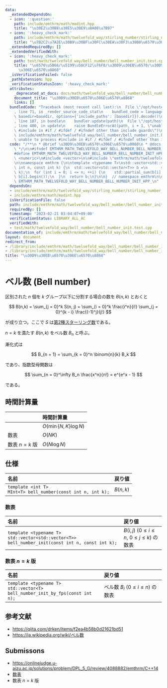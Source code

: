 ```yaml
---
data:
  _extendedDependsOn:
  - icon: ':question:'
    path: include/emthrm/math/modint.hpp
    title: "\u30E2\u30B8\u30E5\u30E9\u8A08\u7B97"
  - icon: ':heavy_check_mark:'
    path: include/emthrm/math/twelvefold_way/stirling_number/stirling_number_of_the_second_kind_init.hpp
    title: "\u7B2C2\u7A2E\u30B9\u30BF\u30FC\u30EA\u30F3\u30B0\u6570\u306E\u6570\u8868"
  _extendedRequiredBy: []
  _extendedVerifiedWith:
  - icon: ':heavy_check_mark:'
    path: test/math/twelvefold_way/bell_number/bell_number_init.test.cpp
    title: "\u6570\u5B66/\u5199\u50CF12\u76F8/\u30D9\u30EB\u6570/\u30D9\u30EB\u6570\
      \u306E\u6570\u8868"
  _isVerificationFailed: false
  _pathExtension: hpp
  _verificationStatusIcon: ':heavy_check_mark:'
  attributes:
    _deprecated_at_docs: docs/math/twelvefold_way/bell_number/bell_number.md
    document_title: "\u30D9\u30EB\u6570\u306E\u6570\u8868"
    links: []
  bundledCode: "Traceback (most recent call last):\n  File \"/opt/hostedtoolcache/Python/3.9.16/x64/lib/python3.9/site-packages/onlinejudge_verify/documentation/build.py\"\
    , line 71, in _render_source_code_stat\n    bundled_code = language.bundle(stat.path,\
    \ basedir=basedir, options={'include_paths': [basedir]}).decode()\n  File \"/opt/hostedtoolcache/Python/3.9.16/x64/lib/python3.9/site-packages/onlinejudge_verify/languages/cplusplus.py\"\
    , line 187, in bundle\n    bundler.update(path)\n  File \"/opt/hostedtoolcache/Python/3.9.16/x64/lib/python3.9/site-packages/onlinejudge_verify/languages/cplusplus_bundle.py\"\
    , line 400, in update\n    raise BundleErrorAt(path, i + 1, \"unable to process\
    \ #include in #if / #ifdef / #ifndef other than include guards\")\nonlinejudge_verify.languages.cplusplus_bundle.BundleErrorAt:\
    \ include/emthrm/math/twelvefold_way/bell_number/bell_number_init.hpp: line 12:\
    \ unable to process #include in #if / #ifdef / #ifndef other than include guards\n"
  code: "/**\n * @brief \u30D9\u30EB\u6570\u306E\u6570\u8868\n * @docs docs/math/twelvefold_way/bell_number/bell_number.md\n\
    \ */\n\n#ifndef EMTHRM_MATH_TWELVEFOLD_WAY_BELL_NUMBER_BELL_NUMBER_INIT_HPP_\n\
    #define EMTHRM_MATH_TWELVEFOLD_WAY_BELL_NUMBER_BELL_NUMBER_INIT_HPP_\n\n#include\
    \ <numeric>\n#include <vector>\n\n#include \"emthrm/math/twelvefold_way/stirling_number/stirling_number_of_the_second_kind_init.hpp\"\
    \n\nnamespace emthrm {\n\ntemplate <typename T>\nstd::vector<std::vector<T>> bell_number_init(const\
    \ int n, const int k) {\n  std::vector<std::vector<T>> b =\n      stirling_number_of_the_second_kind_init<T>(n,\
    \ k);\n  for (int i = 0; i <= n; ++i) {\n    std::partial_sum(b[i].begin(), b[i].end(),\
    \ b[i].begin());\n  }\n  return b;\n}\n\n}  // namespace emthrm\n\n#endif  //\
    \ EMTHRM_MATH_TWELVEFOLD_WAY_BELL_NUMBER_BELL_NUMBER_INIT_HPP_\n"
  dependsOn:
  - include/emthrm/math/twelvefold_way/stirling_number/stirling_number_of_the_second_kind_init.hpp
  - include/emthrm/math/modint.hpp
  isVerificationFile: false
  path: include/emthrm/math/twelvefold_way/bell_number/bell_number_init.hpp
  requiredBy: []
  timestamp: '2023-02-21 03:04:07+09:00'
  verificationStatus: LIBRARY_ALL_AC
  verifiedWith:
  - test/math/twelvefold_way/bell_number/bell_number_init.test.cpp
documentation_of: include/emthrm/math/twelvefold_way/bell_number/bell_number_init.hpp
layout: document
redirect_from:
- /library/include/emthrm/math/twelvefold_way/bell_number/bell_number_init.hpp
- /library/include/emthrm/math/twelvefold_way/bell_number/bell_number_init.hpp.html
title: "\u30D9\u30EB\u6570\u306E\u6570\u8868"
---
```

# ベル数 (Bell number)

区別された $n$ 個を $k$ グループ以下に分割する場合の数を $B(n, k)$ とおくと

$$
  B(n,k) = \sum_{j = 0}^k S(n, j) = \sum_{i = 0}^k \frac{i^n}{i!} \sum_{j = 0}^{k - i} \frac{(-1)^j}{j!}
$$

が成り立つ。ここで $S$ は[第2種スターリング数](../stirling_number/stirling_number.md)である。

$n = k$ を満たす $B(n, k)$ をベル数 $B_n$ と呼ぶ。

漸化式は

$$
  B_{n + 1} = \sum_{k = 0}^n \binom{n}{k} B_k
$$

であり、指数型母関数は

$$
  \sum_{n = 0}^\infty B_n \frac{x^n}{n!} = e^{e^x - 1}
$$

である。


## 時間計算量

||時間計算量|
|:--|:--|
||$O(\min \lbrace N, K \rbrace \log{N})$|
|数表|$O(NK)$|
|数表 $n = k$ 版|$O(N\log{N})$|


## 仕様

|名前|戻り値|
|:--|:--|
|`template <int T>`<br>`MInt<T> bell_number(const int n, int k);`|$B(n, k)$|


### 数表

|名前|戻り値|
|:--|:--|
|`template <typename T>`<br>`std::vector<std::vector<T>> bell_number_init(const int n, const int k);`|$B(i, j)$ ($0 \leq i \leq n,\ 0 \leq j \leq k$) の数表|


### 数表 $n = k$ 版

|名前|戻り値|
|:--|:--|
|`template <typename T> std::vector<T>`<br>`bell_number_init_by_fps(const int n);`|ベル数 $B_i$ ($0 \leq i \leq n$) の数表|


## 参考文献

- https://qiita.com/drken/items/f2ea4b58b0d21621bd51
- https://ja.wikipedia.org/wiki/ベル数


## Submissons

- https://onlinejudge.u-aizu.ac.jp/solutions/problem/DPL_5_G/review/4088882/emthrm/C++14
- [数表](https://onlinejudge.u-aizu.ac.jp/solutions/problem/DPL_5_G/review/4088892/emthrm/C++14)
- 数表 $n = k$ 版
